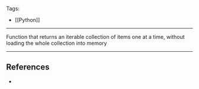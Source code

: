 Tags:
- [[Python]]
---
Function that returns an iterable collection of items one at a time, without loading the whole collection into memory

---
## References
- 